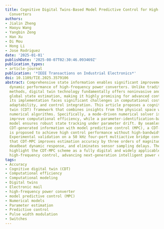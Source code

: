 ```yaml
---
title: Cognitive Digital Twins-Based Model Predictive Control for High-Frequency Power
  Converters
authors:
- Jialin Zheng
- Haoyu Wang
- Yangbin Zeng
- Han Xu
- Di Mou
- Hong Li
- Jose Rodriguez
date: '2025-01-01'
publishDate: '2025-08-07T02:30:46.093469Z'
publication_types:
- article-journal
publication: '*IEEE Transactions on Industrial Electronics*'
doi: 10.1109/TIE.2025.3579106
abstract: Comprehensive state information enables significant improvements in the
  dynamic performance of high-frequency power converters. Unlike traditional sensor-based
  methods, digital twin technology fundamentally offers noninvasive and delay-free
  global state estimation, making it highly promising for advanced control. However,
  its implementation faces significant challenges in computational cost, parameter
  adaptability, and control integration. This article proposes a cognitive digital
  twin (CDT) framework that combines insights from the physical space with efficient
  numerical algorithms. Specifically, a mode-driven numerical solver is designed to
  improve computational efficiency, while a parameter-identification-based reconfigurable
  model ensures robust state tracking under parameter drift. By seamlessly integrating
  CDT-generated information with model predictive control (MPC), a CDT-MPC scheme
  is proposed to achieve high control performance without high-bandwidth sensors.
  Experimental validation on a 50 kHz four-port multiactive bridge converter demonstrates
  that CDT-MPC improves estimation accuracy by three orders of magnitude, achieves
  deadbeat dynamic response, and eliminates sensor sampling delays. These results
  highlight the CDT-MPC scheme as a fully digital and widely applicable solution for
  high-frequency control, advancing next-generation intelligent power converters.
tags:
- Accuracy
- Cognitive digital twin (CDT)
- Computational efficiency
- Computational modeling
- Digital twins
- Electronic mail
- high-frequency power converter
- model predictive control (MPC)
- Numerical models
- Parameter estimation
- Predictive control
- Pulse width modulation
- Switches
---
```

